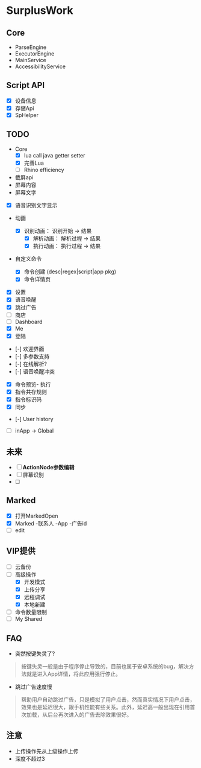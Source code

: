 # SurplusWork

## Core

- ParseEngine
- ExecutorEngine
- MainService
- AccessibilityService

## Script API

- [x] 设备信息
- [x] 存储Api
- [x] SpHelper

## TODO
- Core
  - [x] lua call java getter setter
  - [x] 完善Lua 
  - [ ] Rhino efficiency
- 截屏api
- 屏幕内容
- 屏幕文字

- [x] 语音识别文字显示
 - 动画

   - [x] 识别动画： 识别开始 -> 结果
     - [x] 解析动画： 解析过程 -> 结果
     - [x] 执行动画： 执行过程 -> 结果
     
 - 自定义命令
   - [x] 命令创建 (desc|regex|script|app pkg)
   - [x] 命令详情页
 - [x] 设置
 - [x] 语音唤醒
 - [x] 跳过广告
 - [ ] 商店
 - [ ] Dashboard
 - [x] Me
 - [x] 登陆
 - [-] 欢迎界面
 - [-] 多参数支持
 - [-] 在线解析?
 - [-] 语音唤醒冲突
 - [x] 命令预览- 执行
 - [x] 指令共存规则
 - [x] 指令标识码
 - [x] 同步
 - [-] User history
 - [ ] inApp -> Global

## 未来

 - [ ] **ActionNode参数编辑**
 - [ ] 屏幕识别
 - [ ] 
 
## Marked

 - [x] 打开MarkedOpen
 - [x] Marked -联系人 -App -广告id
 - [ ] edit

## VIP提供

- [ ] 云备份
- [ ] 高级操作
  - [x] 开发模式
  - [x] 上传分享
  - [x] 远程调试
  - [x] 本地新建
- [ ] 命令数量限制
- [ ] My Shared

## FAQ 

- 突然按键失灵了?
> 按键失灵一般是由于程序停止导致的，目前也属于安卓系统的bug，解决方法就是进入App详情，将此应用强行停止。

- 跳过广告速度慢
> 帮助用户自动跳过广告，只是模拟了用户点击，然而真实情况下用户点击，效果也是延迟很大，跟手机性能有些关系。此外，延迟高一般出现在引用首次加载，从后台再次进入的广告去除效果很好。

## 注意

- 上传操作先从上级操作上传
- 深度不超过3
